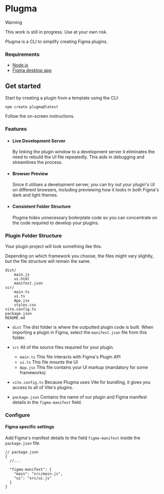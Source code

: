 # Plugma

> [!WARNING]
> This work is still in progress. Use at your own risk.

Plugma is a CLI to simplify creating Figma plugins.

### Requirements

- [Node.js](https://nodejs.org/en)
- [Figma desktop app](https://www.figma.com/downloads/)

## Get started

Start by creating a plugin from a template using the CLI:

```shell
npm create plugma@latest
```

Follow the on-screen instructions.

### Features

- #### Live Development Server

  By linking the plugin window to a development server it eliminates the need to rebuild the UI file repeatedly. This aids in debugging and streamlines the process.

- #### Browser Preview

  Since it utilises a development server, you can try out your plugin's UI on different browsers, including previewing how it looks in both Figma's dark and light themes.

- #### Consistent Folder Structure

  Plugma hides unnecessary boilerplate code so you can concentrate on the code required to develop your plugins.

### Plugin Folder Structure

Your plugin project will look something like this.

Depending on which framework you choose, the files might vary slightly, but the file structure will remain the same.

```
dist/
    main.js
    ui.html
    manifest.json
scr/
    main.ts
    ui.ts
    App.jsx
    styles.css
vite.config.ts
package.json
README.md
```

- `dist` The dist folder is where the outputted plugin code is built. When importing a plugin in Figma, select the `manifest.json` file from this folder.

- `src` All of the source files required for your plugin.

  - `main.ts` This file interacts with Figma's Plugin API
  - `ui.ts` This file mounts the UI
  - `App.jsx` This file contains your UI markup (mandatory for some frameworks)

- `vite.config.ts` Because Plugma uses Vite for bundling, it gives you access to all of Vite's plugins.

- `package.json` Contains the name of our plugin and Figma manifest details in the `figma-manifest` field.

### Configure

<!-- Plugma specific settings

```jsonc
// package.json
{
    "plugma": {
        "framework": "svelte"
    }
}
``` -->

#### Figma specific settings

Add Figma's manifest details to the field `figma-manifest` inside the `package.json` file.

```jsonc
// package.json
{
  //...

  "figma-manifest": {
    "main": "src/main.js",
    "ui": "src/ui.js"
  }
}
```
